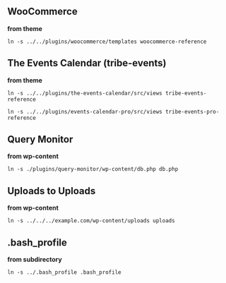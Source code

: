 ## WooCommerce
__from theme__

    ln -s ../../plugins/woocommerce/templates woocommerce-reference

## The Events Calendar (tribe-events)
__from theme__

    ln -s ../../plugins/the-events-calendar/src/views tribe-events-reference

<!--break-->

    ln -s ../../plugins/events-calendar-pro/src/views tribe-events-pro-reference
    
<!--cd tribe-events-reference-->
<!--ln -s ../../../events-calendar-pro/src/views/pro pro-->

## Query Monitor
__from wp-content__

    ln -s ./plugins/query-monitor/wp-content/db.php db.php

## Uploads to Uploads
__from wp-content__

    ln -s ../../../example.com/wp-content/uploads uploads

## .bash_profile
__from subdirectory__

    ln -s ../.bash_profile .bash_profile
